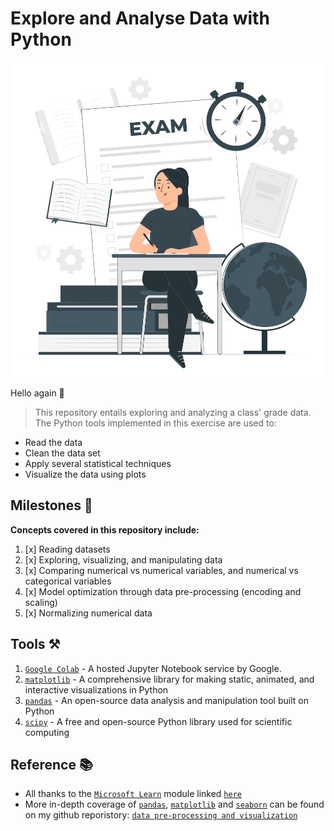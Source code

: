 # Explore and Analyse Data with Python

<p align="center">
  <img src='pics/exam.svg'  width='530'/>
</p>

Hello again 👋
> This repository entails exploring and analyzing a class' grade data. The Python tools implemented in this exercise are used to:
+ Read the data
+ Clean the data set
+ Apply several statistical techniques
+ Visualize the data using plots


## Milestones 🏁
**Concepts covered in this repository include:**  
1. [x] Reading datasets
2. [x] Exploring, visualizing, and manipulating data
3. [x] Comparing numerical vs numerical variables, and numerical vs categorical variables
4. [x] Model optimization through data pre-processing (encoding and scaling)
5. [x] Normalizing numerical data


## Tools ⚒️
1. [`Google Colab`](https://colab.google/) - A hosted Jupyter Notebook service by Google.
2. [`matplotlib`](https://matplotlib.org/) - A comprehensive library for making static, animated, and interactive visualizations in Python
3. [`pandas`](https://pandas.pydata.org/docs/index.html) - An open-source data analysis and manipulation tool built on Python
4. [`scipy`](https://scipy.org/) - A free and open-source Python library used for scientific computing


## Reference 📚
+ All thanks to the [`Microsoft Learn`](https://learn.microsoft.com/en-us/) module linked [`here`](https://learn.microsoft.com/api/achievements/share/en-us/MartinMuriithi-6560/7PKCCAPZ?sharingId=C156514E494249EC)  
+ More in-depth coverage of [`pandas`](https://pandas.pydata.org/docs/index.html), [`matplotlib`](https://matplotlib.org/) and [`seaborn`](https://seaborn.pydata.org/index.html) can be found on my github reporistory: [`data pre-processing and visualization`](https://github.com/Martinmbiro/Data-Pre-processing-and-Visualization)
